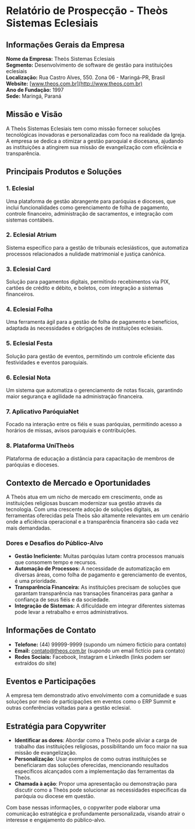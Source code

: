 # Relatório de Prospecção - Theòs Sistemas Eclesiais

## Informações Gerais da Empresa

**Nome da Empresa:** Theòs Sistemas Eclesiais  
**Segmento:** Desenvolvimento de software de gestão para instituições eclesiais  
**Localização:** Rua Castro Alves, 550. Zona 06 - Maringá-PR, Brasil  
**Website:** [www.theos.com.br](http://www.theos.com.br)  
**Ano de Fundação:** 1997  
**Sede:** Maringá, Paraná

## Missão e Visão
A Theòs Sistemas Eclesiais tem como missão fornecer soluções tecnológicas inovadoras e personalizadas com foco na realidade da Igreja. A empresa se dedica a otimizar a gestão paroquial e diocesana, ajudando as instituições a atingirem sua missão de evangelização com eficiência e transparência.

## Principais Produtos e Soluções

### 1. **Eclesial**
Uma plataforma de gestão abrangente para paróquias e dioceses, que inclui funcionalidades como gerenciamento de folha de pagamento, controle financeiro, administração de sacramentos, e integração com sistemas contábeis.

### 2. **Eclesial Atrium**
Sistema específico para a gestão de tribunais eclesiásticos, que automatiza processos relacionados a nulidade matrimonial e justiça canônica.

### 3. **Eclesial Card**
Solução para pagamentos digitais, permitindo recebimentos via PIX, cartões de crédito e débito, e boletos, com integração a sistemas financeiros.

### 4. **Eclesial Folha**
Uma ferramenta ágil para a gestão de folha de pagamento e benefícios, adaptada às necessidades e obrigações de instituições eclesiais.

### 5. **Eclesial Festa**
Solução para gestão de eventos, permitindo um controle eficiente das festividades e eventos paroquiais.

### 6. **Eclesial Nota**
Um sistema que automatiza o gerenciamento de notas fiscais, garantindo maior segurança e agilidade na administração financeira.

### 7. **Aplicativo ParóquiaNet**
Focado na interação entre os fiéis e suas paróquias, permitindo acesso a horários de missas, avisos paroquiais e contribuições.

### 8. **Plataforma UniTheòs**
Plataforma de educação a distância para capacitação de membros de paróquias e dioceses.

## Contexto de Mercado e Oportunidades
A Theòs atua em um nicho de mercado em crescimento, onde as instituições religiosas buscam modernizar sua gestão através da tecnologia. Com uma crescente adoção de soluções digitais, as ferramentas oferecidas pela Theòs são altamente relevantes em um cenário onde a eficiência operacional e a transparência financeira são cada vez mais demandadas.

### Dores e Desafios do Público-Alvo
- **Gestão Ineficiente:** Muitas paróquias lutam contra processos manuais que consomem tempo e recursos.
- **Automação de Processos:** A necessidade de automatização em diversas áreas, como folha de pagamento e gerenciamento de eventos, é uma prioridade.
- **Transparência Financeira:** As instituições precisam de soluções que garantam transparência nas transações financeiras para ganhar a confiança de seus fiéis e da sociedade.
- **Integração de Sistemas:** A dificuldade em integrar diferentes sistemas pode levar a retrabalho e erros administrativos.

## Informações de Contato
- **Telefone:** (44) 99999-9999 (supondo um número fictício para contato)
- **Email:** contato@theos.com.br (supondo um email fictício para contato)
- **Redes Sociais:** Facebook, Instagram e LinkedIn (links podem ser extraídos do site)

## Eventos e Participações
A empresa tem demonstrado ativo envolvimento com a comunidade e suas soluções por meio de participações em eventos como o ERP Summit e outras conferências voltadas para a gestão eclesial.

## Estratégia para Copywriter
- **Identificar as dores**: Abordar como a Theòs pode aliviar a carga de trabalho das instituições religiosas, possibilitando um foco maior na sua missão de evangelização.
- **Personalização**: Usar exemplos de como outras instituições se beneficiaram das soluções oferecidas, mencionando resultados específicos alcançados com a implementação das ferramentas da Theòs.
- **Chamada à ação**: Propor uma apresentação ou demonstração para discutir como a Theòs pode solucionar as necessidades específicas da paróquia ou diocese em questão.

Com base nessas informações, o copywriter pode elaborar uma comunicação estratégica e profundamente personalizada, visando atrair o interesse e engajamento do público-alvo.